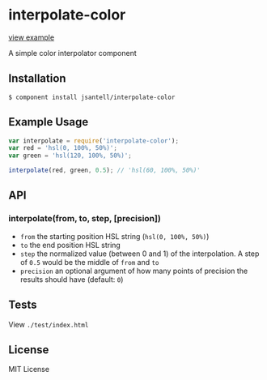 # interpolate-color

[view example](http://jsantell.github.io/interpolate-color)

A simple color interpolator component

## Installation

    $ component install jsantell/interpolate-color

## Example Usage

```javascript
var interpolate = require('interpolate-color');
var red = 'hsl(0, 100%, 50%)';
var green = 'hsl(120, 100%, 50%)';

interpolate(red, green, 0.5); // 'hsl(60, 100%, 50%)'
```

## API

### interpolate(from, to, step, [precision])

- `from` the starting position HSL string (`hsl(0, 100%, 50%)`)
- `to` the end position HSL string
- `step` the normalized value (between 0 and 1) of the interpolation. A step of `0.5` would be the middle of `from` and `to`
- `precision` an optional argument of how many points of precision the results should have (default: `0`)


## Tests

View `./test/index.html`

## License

MIT License
